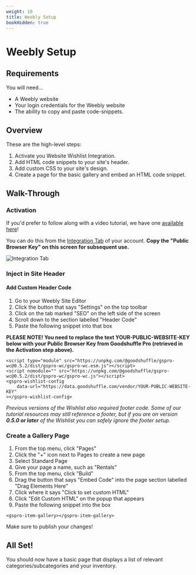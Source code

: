 ```yaml
---
weight: 10
title: Weebly Setup
bookHidden: true
---
```


# Weebly Setup

## Requirements

You will need...

- A Weebly website
- Your login credentials for the Weebly website
- The ability to copy and paste code-snippets.

## Overview

These are the high-level steps:

1. Activate you Website Wishlist Integration.
2. Add HTML code snippets to your site's header.
3. Add custom CSS to your site's design.
4. Create a page for the basic gallery and embed an HTML code snippet.

## Walk-Through

### Activation

If you'd prefer to follow along with a video tutorial, we have one [available here](https://www.youtube.com/watch?v=PGBM8f7CdOQ)!

You can do this from the [Integration Tab](https://pro.goodshuffle.com/vendorAccount/index?tab=thirdPartyIntegrations) of your account. **Copy the "Public Browser Key" on this screen for subsequent use.**

![Integration Tab](/wordpress-website-integration-activation.png)

### Inject in Site Header

#### Add Custom Header Code
1. Go to your Weebly Site Editor
2. Click the button that says "Settings" on the top toolbar
3. Click on the tab marked "SEO" on the left side of the screen
4. Scroll down to the section labelled "Header Code"
5. Paste the following snippet into that box

**PLEASE NOTE! You need to replace the text YOUR-PUBLIC-WEBSITE-KEY below with your Public Browser Key from Goodshuffle Pro (retrieved in the Activation step above).**

```
<script type="module" src="https://unpkg.com/@goodshuffle/gspro-wc@0.5.2/dist/gspro-wc/gspro-wc.esm.js"></script>
<script nomodule="" src="https://unpkg.com/@goodshuffle/gspro-wc@0.5.2/dist/gspro-wc/gspro-wc.js"></script>
<gspro-wishlist-config
    data-url="https://data.goodshuffle.com/vendor/YOUR-PUBLIC-WEBSITE-KEY"
></gspro-wishlist-config>
```

*Previous versions of the Wishlist also required footer code. Some of our tutorial resources may still reference a footer, but if you are on version **0.5.0 or later** of the Wishlist you can safely ignore the footer setup.*

### Create a Gallery Page

1. From the top menu, click "Pages"
2. Click the "+" icon next to Pages to create a new page
3. Select Standard Page
4. Give your page a name, such as "Rentals"
5. From the top menu, click "Build"
6. Drag the button that says "Embed Code" into the page section labelled "Drag Elements Here"
7. Click where it says "Click to set custom HTML"
8. Click "Edit Custom HTML" on the popup that appears
9. Paste the following snippet into the box

```
<gspro-item-gallery></gspro-item-gallery>
```

Make sure to publish your changes!

## All Set!

You should now have a basic page that displays a list of relevant categories/subcategories and your inventory.
